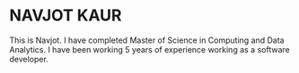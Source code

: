 # NAVJOT KAUR
This is Navjot. I have completed Master of Science in Computing and Data Analytics. I have been working 5 years of experience working as a software developer.
